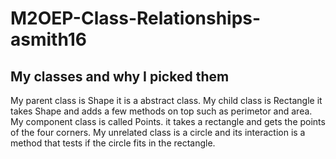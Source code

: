 # M2OEP-Class-Relationships-asmith16
## My classes and why I picked them
My parent class is Shape it is a abstract class.
My child class is Rectangle it takes Shape and adds a few methods on top such as perimetor and area.
My component class is called Points. it takes a rectangle and gets the points of the four corners.
My unrelated class is a circle and its interaction is a method that tests if the circle fits in the rectangle.

